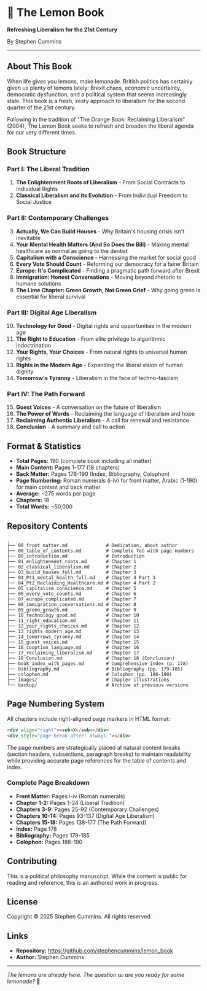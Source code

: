# 🍋 The Lemon Book

**Refreshing Liberalism for the 21st Century**

By Stephen Cummins

---

## About This Book

When life gives you lemons, make lemonade. British politics has certainly given us plenty of lemons lately: Brexit chaos, economic uncertainty, democratic dysfunction, and a political system that seems increasingly stale. This book is a fresh, zesty approach to liberalism for the second quarter of the 21st century.

Following in the tradition of "The Orange Book: Reclaiming Liberalism" (2004), The Lemon Book seeks to refresh and broaden the liberal agenda for our very different times.

## Book Structure

### Part I: The Liberal Tradition
1. **The Enlightenment Roots of Liberalism** - From Social Contracts to Individual Rights
2. **Classical Liberalism and its Evolution** - From Individual Freedom to Social Justice

### Part II: Contemporary Challenges
3. **Actually, We Can Build Houses** - Why Britain's housing crisis isn't inevitable
4. **Your Mental Health Matters (And So Does the Bill)** - Making mental healthcare as normal as going to the dentist
5. **Capitalism with a Conscience** - Harnessing the market for social good
6. **Every Vote Should Count** - Reforming our democracy for a fairer Britain
7. **Europe: It's Complicated** - Finding a pragmatic path forward after Brexit
8. **Immigration: Honest Conversations** - Moving beyond rhetoric to humane solutions
9. **The Lime Chapter: Green Growth, Not Green Grief** - Why going green is essential for liberal survival

### Part III: Digital Age Liberalism
10. **Technology for Good** - Digital rights and opportunities in the modern age
11. **The Right to Education** - From elite privilege to algorithmic indoctrination
12. **Your Rights, Your Choices** - From natural rights to universal human rights
13. **Rights in the Modern Age** - Expanding the liberal vision of human dignity
14. **Tomorrow's Tyranny** - Liberalism in the face of techno-fascism

### Part IV: The Path Forward
15. **Guest Voices** - A conversation on the future of liberalism
16. **The Power of Words** - Reclaiming the language of liberalism and hope
17. **Reclaiming Authentic Liberalism** - A call for renewal and resistance
18. **Conclusion** - A summary and call to action

## Format & Statistics

- **Total Pages:** 190 (complete book including all matter)
- **Main Content:** Pages 1-177 (18 chapters)
- **Back Matter:** Pages 178-190 (Index, Bibliography, Colophon)
- **Page Numbering:** Roman numerals (i-iv) for front matter, Arabic (1-190) for main content and back matter
- **Average:** ~275 words per page
- **Chapters:** 18
- **Total Words:** ~50,000

## Repository Contents

```
.
├── 00_front_matter.md              # Dedication, about author
├── 00_table_of_contents.md         # Complete ToC with page numbers
├── 00_introduction.md              # Introduction
├── 01_enlightenment_roots.md       # Chapter 1
├── 02_classical_liberalism.md      # Chapter 2
├── 03_build_houses_full.md         # Chapter 3
├── 04_Pt1_mental_health_full.md    # Chapter 4 Part 1
├── 04_Pt2_Reclaiming_Healthcare.md # Chapter 4 Part 2
├── 05_capitalism_conscience.md     # Chapter 5
├── 06_every_vote_counts.md         # Chapter 6
├── 07_europe_complicated.md        # Chapter 7
├── 08_immigration_conversations.md # Chapter 8
├── 09_green_growth.md              # Chapter 9
├── 10_technology_good.md           # Chapter 10
├── 11_right_education.md           # Chapter 11
├── 12_your_rights_choices.md       # Chapter 12
├── 13_rights_modern_age.md         # Chapter 13
├── 14_tomorrows_tyranny.md         # Chapter 14
├── 15_guest_voices.md              # Chapter 15
├── 16_cooption_language.md         # Chapter 16
├── 17_reclaiming_liberalism.md     # Chapter 17
├── 18_Conclusion.md                # Chapter 18 (Conclusion)
├── book_index_with_pages.md        # Comprehensive index (p. 178)
├── bibliography.md                 # Bibliography (pp. 179-185)
├── colophon.md                     # Colophon (pp. 186-190)
├── images/                         # Chapter illustrations
└── backup/                         # Archive of previous versions
```

## Page Numbering System

All chapters include right-aligned page markers in HTML format:
```html
<div align="right"><sub>X</sub></div>
<div style="page-break-after: always;"></div>
```

The page numbers are strategically placed at natural content breaks (section headers, subsections, paragraph breaks) to maintain readability while providing accurate page references for the table of contents and index.

### Complete Page Breakdown
- **Front Matter:** Pages i-iv (Roman numerals)
- **Chapter 1-2:** Pages 1-24 (Liberal Tradition)
- **Chapters 3-9:** Pages 25-92 (Contemporary Challenges)
- **Chapters 10-14:** Pages 93-137 (Digital Age Liberalism)
- **Chapters 15-18:** Pages 138-177 (The Path Forward)
- **Index:** Page 178
- **Bibliography:** Pages 179-185
- **Colophon:** Pages 186-190

## Contributing

This is a political philosophy manuscript. While the content is public for reading and reference, this is an authored work in progress.

## License

Copyright © 2025 Stephen Cummins. All rights reserved.

## Links

- **Repository:** https://github.com/stephencummins/lemon_book
- **Author:** Stephen Cummins

---

*The lemons are already here. The question is: are you ready for some lemonade?* 🍋

<div style="page-break-after: always;"></div>
